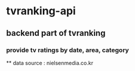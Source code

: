 # tvranking-api

## backend part of tvranking

### provide tv ratings by date, area, category

\*\* data source : nielsenmedia.co.kr
